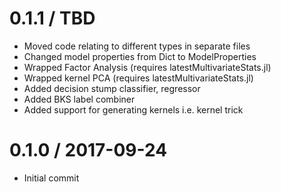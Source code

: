 0.1.1 / TBD 
==================
  * Moved code relating to different types in separate files
  * Changed model properties from Dict to ModelProperties
  * Wrapped Factor Analysis (requires latestMultivariateStats.jl)
  * Wrapped kernel PCA (requires latestMultivariateStats.jl)
  * Added decision stump classifier, regressor
  * Added BKS label combiner
  * Added support for generating kernels i.e. kernel trick 

0.1.0 / 2017-09-24
==================
  * Initial commit

